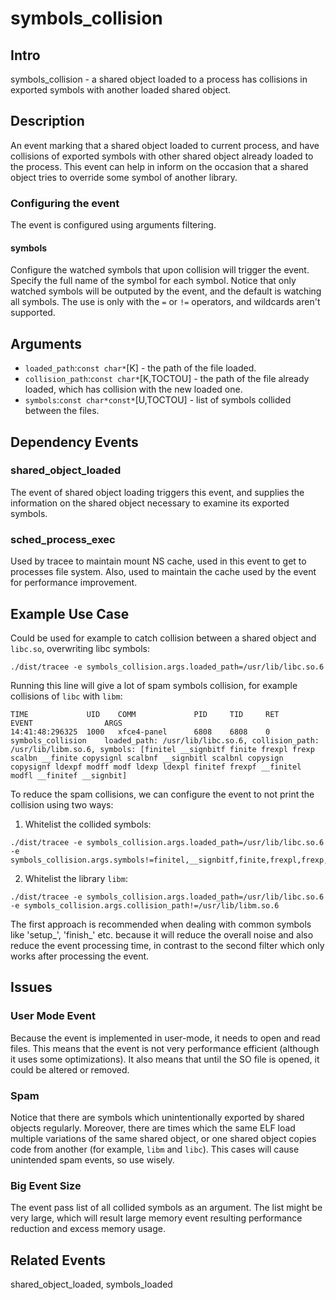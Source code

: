 # symbols_collision

## Intro
symbols_collision - a shared object loaded to a process has collisions in exported symbols with another loaded shared object.

## Description
An event marking that a shared object loaded to current process, and have collisions of exported symbols
with other shared object already loaded to the process. This event can help in inform on the 
occasion that a shared object tries to override some symbol of another library.

### Configuring the event
The event is configured using arguments filtering.
#### symbols
Configure the watched symbols that upon collision will trigger the event.
Specify the full name of the symbol for each symbol.
Notice that only watched symbols will be outputed by the event, and the default is watching all symbols.
The use is only with the `=` or `!=` operators, and wildcards aren't supported.

## Arguments
* `loaded_path`:`const char*`[K] - the path of the file loaded.
* `collision_path`:`const char*`[K,TOCTOU] - the path of the file already loaded, which has collision with the new loaded one.
* `symbols`:`const char*const*`[U,TOCTOU] - list of symbols collided between the files.

## Dependency Events
### shared_object_loaded
The event of shared object loading triggers this event, and supplies the information on the
shared object necessary to examine its exported symbols.

### sched_process_exec
Used by tracee to maintain mount NS cache, used in this event to get to processes file system.
Also, used to maintain the cache used by the event for performance improvement.

## Example Use Case
Could be used for example to catch collision between a shared object and `libc.so`, overwriting libc symbols:

```console
./dist/tracee -e symbols_collision.args.loaded_path=/usr/lib/libc.so.6
```

Running this line will give a lot of spam symbols collision, for example collisions of `libc` with `libm`:

```text
TIME             UID    COMM             PID     TID     RET              EVENT                ARGS
14:41:48:296325  1000   xfce4-panel      6808    6808    0                symbols_collision    loaded_path: /usr/lib/libc.so.6, collision_path: /usr/lib/libm.so.6, symbols: [finitel __signbitf finite frexpl frexp scalbn __finite copysignl scalbnf __signbitl scalbnl copysign copysignf ldexpf modff modf ldexp ldexpl finitef frexpf __finitel modfl __finitef __signbit]
```

To reduce the spam collisions, we can configure the event to not print the collision using two ways:
1. Whitelist the collided symbols:

```console
./dist/tracee -e symbols_collision.args.loaded_path=/usr/lib/libc.so.6 -e symbols_collision.args.symbols!=finitel,__signbitf,finite,frexpl,frexp,scalbn,__finite,copysignl,scalbnf,__signbitl,scalbnl,copysign,copysignf,ldexpf,modff,modf,ldexp,ldexpl,finitef,frexpf,__finitel,modfl,__finitef,__signbit
```

2. Whitelist the library `libm`:

```console
./dist/tracee -e symbols_collision.args.loaded_path=/usr/lib/libc.so.6 -e symbols_collision.args.collision_path!=/usr/lib/libm.so.6
```

The first approach is recommended when dealing with common symbols like 'setup_', 'finish_' etc. because it will reduce
the overall noise and also reduce the event processing time, in contrast to the second filter which only works after processing the event.


## Issues
### User Mode Event
Because the event is implemented in user-mode, it needs to open and read files.
This means that the event is not very performance efficient (although it uses some optimizations).
It also means that until the SO file is opened, it could be altered or removed.

### Spam
Notice that there are symbols which unintentionally exported by shared objects regularly.
Moreover, there are times which the same ELF load multiple variations of the same shared object, or one shared object copies code from another (for example, `libm` and `libc`).
This cases will cause unintended spam events, so use wisely.

### Big Event Size
The event pass list of all collided symbols as an argument.
The list might be very large, which will result large memory event resulting performance reduction and excess memory usage.

## Related Events
shared_object_loaded, symbols_loaded
